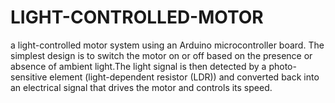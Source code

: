 # LIGHT-CONTROLLED-MOTOR
a light-controlled motor system using an
Arduino microcontroller board. The simplest design is to switch the motor on or off based on the presence or
absence of ambient light.The light signal is then detected by a photo-sensitive element (light-dependent resistor (LDR)) and converted back into an electrical signal that drives the motor and controls its speed.
